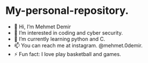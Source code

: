 # My-personal-repository.
- 👋 Hi, I’m Mehmet Demir
- 👀 I’m interested in coding and cyber security.
- 🌱 I’m currently learning python and C.
- 📫 You can reach me at instagram. @mehmet.0demir.
- ⚡ Fun fact: I love play basketball and games.
